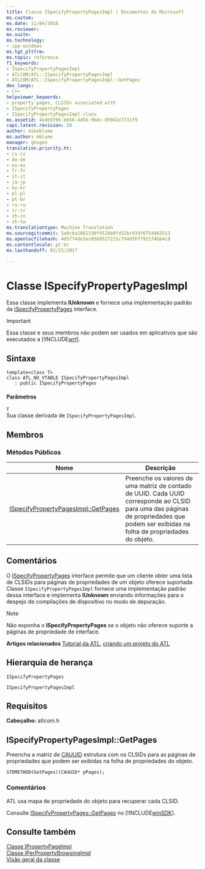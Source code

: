 ```yaml
---
title: Classe ISpecifyPropertyPagesImpl | Documentos do Microsoft
ms.custom: 
ms.date: 11/04/2016
ms.reviewer: 
ms.suite: 
ms.technology:
- cpp-windows
ms.tgt_pltfrm: 
ms.topic: reference
f1_keywords:
- ISpecifyPropertyPagesImpl
- ATLCOM/ATL::ISpecifyPropertyPagesImpl
- ATLCOM/ATL::ISpecifyPropertyPagesImpl::GetPages
dev_langs:
- C++
helpviewer_keywords:
- property pages, CLSIDs associated with
- ISpecifyPropertyPages
- ISpecifyPropertyPagesImpl class
ms.assetid: 4e4b9795-b656-4d56-9b8c-85941e7731f9
caps.latest.revision: 20
author: mikeblome
ms.author: mblome
manager: ghogen
translation.priority.ht:
- cs-cz
- de-de
- es-es
- fr-fr
- it-it
- ja-jp
- ko-kr
- pl-pl
- pt-br
- ru-ru
- tr-tr
- zh-cn
- zh-tw
ms.translationtype: Machine Translation
ms.sourcegitcommit: 5a0c6a1062330f952bb8fa52bc934f6754465513
ms.openlocfilehash: 4d5f74de2ec6569527221cf94df6f7921f4bb4c9
ms.contentlocale: pt-br
ms.lasthandoff: 02/25/2017

---
```

# <a name="ispecifypropertypagesimpl-class"></a>Classe ISpecifyPropertyPagesImpl
Essa classe implementa **IUnknown** e fornece uma implementação padrão da [ISpecifyPropertyPages](http://msdn.microsoft.com/library/windows/desktop/ms695217) interface.  
  
> [!IMPORTANT]
>  Essa classe e seus membros não podem ser usados em aplicativos que são executados a [!INCLUDE[wrt](../../atl/reference/includes/wrt_md.md)].  
  
## <a name="syntax"></a>Sintaxe  
  
```
template<class T>  
class ATL_NO_VTABLE ISpecifyPropertyPagesImpl 
   : public ISpecifyPropertyPages
```  
  
#### <a name="parameters"></a>Parâmetros  
 `T`  
 Sua classe derivada de `ISpecifyPropertyPagesImpl`.  
  
## <a name="members"></a>Membros  
  
### <a name="public-methods"></a>Métodos Públicos  
  
|Nome|Descrição|  
|----------|-----------------|  
|[ISpecifyPropertyPagesImpl::GetPages](#getpages)|Preenche os valores de uma matriz de contado de UUID. Cada UUID corresponde ao CLSID para uma das páginas de propriedades que podem ser exibidas na folha de propriedades do objeto.|  
  
## <a name="remarks"></a>Comentários  
 O [ISpecifyPropertyPages](http://msdn.microsoft.com/library/windows/desktop/ms695217) interface permite que um cliente obter uma lista de CLSIDs para páginas de propriedades de um objeto oferece suportada. Classe `ISpecifyPropertyPagesImpl` fornece uma implementação padrão dessa interface e implementa **IUnknown** enviando informações para o despejo de compilações de dispositivo no modo de depuração.  
  
> [!NOTE]
>  Não exponha o **ISpecifyPropertyPages** se o objeto não oferece suporte a páginas de propriedade de interface.  
  
 **Artigos relacionados** [Tutorial da ATL](../../atl/active-template-library-atl-tutorial.md), [criando um projeto do ATL](../../atl/reference/creating-an-atl-project.md)  
  
## <a name="inheritance-hierarchy"></a>Hierarquia de herança  
 `ISpecifyPropertyPages`  
  
 `ISpecifyPropertyPagesImpl`  
  
## <a name="requirements"></a>Requisitos  
 **Cabeçalho:** atlcom.h  
  
##  <a name="getpages"></a>ISpecifyPropertyPagesImpl::GetPages  
 Preencha a matriz de [CAUUID](http://msdn.microsoft.com/library/windows/desktop/ms680048) estrutura com os CLSIDs para as páginas de propriedades que podem ser exibidas na folha de propriedades do objeto.  
  
```
STDMETHOD(GetPages)(CAUUID* pPages);
```  
  
### <a name="remarks"></a>Comentários  
 ATL usa mapa de propriedade do objeto para recuperar cada CLSID.  
  
 Consulte [ISpecifyPropertyPages::GetPages](http://msdn.microsoft.com/library/windows/desktop/ms687276) no [!INCLUDE[winSDK](../../atl/includes/winsdk_md.md)].  
  
## <a name="see-also"></a>Consulte também  
 [Classe IPropertyPageImpl](../../atl/reference/ipropertypageimpl-class.md)   
 [Classe IPerPropertyBrowsingImpl](../../atl/reference/iperpropertybrowsingimpl-class.md)   
 [Visão geral da classe](../../atl/atl-class-overview.md)

